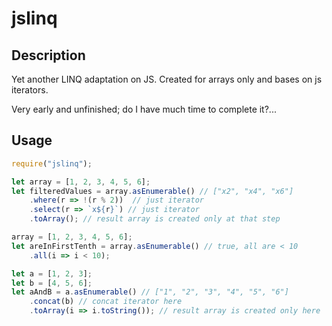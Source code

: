 # jslinq

## Description

Yet another LINQ adaptation on JS. Created for arrays only and bases on js iterators.

Very early and unfinished; do I have much time to complete it?...

## Usage

```javascript
require("jslinq");

let array = [1, 2, 3, 4, 5, 6];
let filteredValues = array.asEnumerable() // ["x2", "x4", "x6"]
    .where(r => !(r % 2))  // just iterator
    .select(r => `x${r}`) // just iterator
    .toArray(); // result array is created only at that step

array = [1, 2, 3, 4, 5, 6];
let areInFirstTenth = array.asEnumerable() // true, all are < 10
    .all(i => i < 10);

let a = [1, 2, 3];
let b = [4, 5, 6];
let aAndB = a.asEnumerable() // ["1", "2", "3", "4", "5", "6"]
    .concat(b) // concat iterator here
    .toArray(i => i.toString()); // result array is created only here
```
